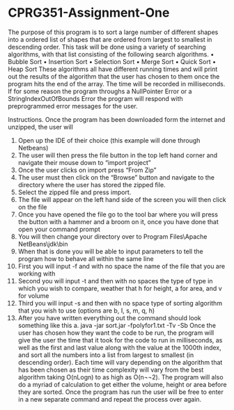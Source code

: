 # CPRG351-Assignment-One
The purpose of this program is to sort a large number of different shapes into a ordered list of shapes that are ordered from largest to smallest in descending 
order. This task will be done using a variety of searching algorithms, with that list consisting of the following search algorithms.
•	Bubble Sort
•	Insertion Sort
•	Selection Sort
•	Merge Sort
•	Quick Sort
•	Heap Sort
These algorithms all have different running times and will print out the results of the algorithm that the user has chosen to them once the program 
hits the end of the array. The time will be recorded in milliseconds. If for some reason the program throughs a NullPointer Error or a StringIndexOutOfBounds 
Error the program will respond with preprogrammed error messages for the user.

Instructions.
Once the program has been downloaded form the internet and unzipped, the user will 
1.	Open up the IDE of their choice (this example will done through Netbeans)
2.	The user will then press the file button in the top left hand corner and navigate their mouse down to “import project”
3.	Once the user clicks on import press “From Zip”
4.	The user must then click on the “Browse” button and navigate to the directory where the user has stored the zipped file.
5.	Select the zipped file and press import. 
6.	The file will appear on the left hand side of the screen you will then click on the file
7.	Once you have opened the file go to the tool bar where you will press the button with a  hammer and a broom on it, once you have done that open your command prompt
8.	You will then change your directory over to Program Files\Apache NetBeans\jdk\bin 
9.	When that is done you will be able to input parameters to tell the program how to behave all within the same line
10.	First you will input -f and with no space the name of the file that you are working with
11.	Second you will input -t and then with no spaces the type of type in which you wish to compare, weather that h for height, a for area, and v for volume
12.	Third you will input -s and then with no space type of sorting algorithm that you wish to use (options are b, I, s, m, q, h)
13.	After you have written everything out the command should look something like this 
a.	java -jar sort.jar -fpolyfor1.txt -Tv -Sb
Once the user has chosen how they want the code to be run, the program will give the user the time that it took for the code to run in milliseconds, 
as well as the first and last value along with the value at the 1000th index, and sort all the numbers into a list from largest to smallest (in descending order). 
Each time will vary depending on the algorithm that has been chosen as their time complexity will vary from the best algorithm taking O(nLogn) to as high as O(n¬¬2). 
The program will also do a myriad of calculation to get either the volume, height or area before they are sorted. Once the program has run the user will be free to 
enter in a new separate command and repeat the process over again.

